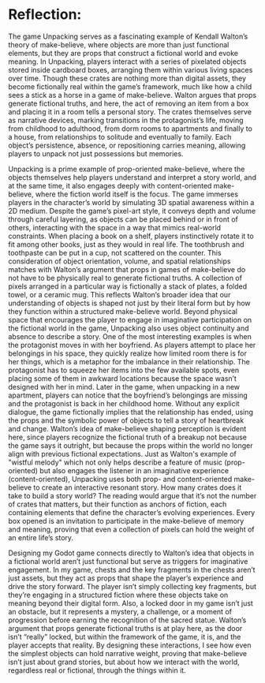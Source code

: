 # Reflection:
The game Unpacking serves as a fascinating example of Kendall Walton’s theory of make-believe, where objects are more than just functional elements, but they are props that construct a fictional world and evoke meaning. In Unpacking, players interact with a series of pixelated objects stored inside cardboard boxes, arranging them within various living spaces over time. Though these crates are nothing more than digital assets, they become fictionally real within the game’s framework, much like how a child sees a stick as a horse in a game of make-believe. Walton argues that props generate fictional truths, and here, the act of removing an item from a box and placing it in a room tells a personal story. The crates themselves serve as narrative devices, marking transitions in the protagonist’s life, moving from childhood to adulthood, from dorm rooms to apartments and finally to a house, from relationships to solitude and eventually to family. Each object’s persistence, absence, or repositioning carries meaning, allowing players to unpack not just possessions but memories.

Unpacking is a prime example of prop-oriented make-believe, where the objects themselves help players understand and interpret a story world, and at the same time, it also engages deeply with content-oriented make-believe, where the fiction world itself is the focus. The game immerses players in the character’s world by simulating 3D spatial awareness within a 2D medium. Despite the game’s pixel-art style, it conveys depth and volume through careful layering, as objects can be placed behind or in front of others, interacting with the space in a way that mimics real-world constraints. When placing a book on a shelf, players instinctively rotate it to fit among other books, just as they would in real life. The toothbrush and toothpaste can be put in a cup, not scattered on the counter. This consideration of object orientation, volume, and spatial relationships matches with Walton’s argument that props in games of make-believe do not have to be physically real to generate fictional truths. A collection of pixels arranged in a particular way is fictionally a stack of plates, a folded towel, or a ceramic mug. This reflects Walton’s broader idea that our understanding of objects is shaped not just by their literal form but by how they function within a structured make-believe world. Beyond physical space that encourages the player to engage in imaginative participation on the fictional world in the game, Unpacking also uses object continuity and absence to describe a story. One of the most interesting examples is when the protagonist moves in with her boyfriend. As players attempt to place her belongings in his space, they quickly realize how limited room there is for her things, which is a metaphor for the imbalance in their relationship. The protagonist has to squeeze her items into the few available spots, even placing some of them in awkward locations because the space wasn’t designed with her in mind. Later in the game, when unpacking in a new apartment, players can notice that the boyfriend’s belongings are missing and the protagonist is back in her childhood home. Without any explicit dialogue, the game fictionally implies that the relationship has ended, using the props and the symbolic power of objects to tell a story of heartbreak and change. Walton’s idea of make-believe shaping perception is evident here, since players recognize the fictional truth of a breakup not because the game says it outright, but because the props within the world no longer align with previous fictional expectations. Just as Walton's example of "wistful melody" which not only helps describe a feature of music (prop-oriented) but also engages the listener in an imaginative experience (content-oriented), Unpacking uses both prop- and content-oriented make-believe to create an interactive resonant story. How many crates does it take to build a story world? The reading would argue that it’s not the number of crates that matters, but their function as anchors of fiction, each containing elements that define the character’s evolving experiences. Every box opened is an invitation to participate in the make-believe of memory and meaning, proving that even a collection of pixels can hold the weight of an entire life’s story.

Designing my Godot game connects directly to Walton’s idea that objects in a fictional world aren’t just functional but serve as triggers for imaginative engagement. In my game, chests and the key fragments in the chests aren’t just assets, but they act as props that shape the player’s experience and drive the story forward. The player isn’t simply collecting key fragments, but they’re engaging in a structured fiction where these objects take on meaning beyond their digital form. Also, a locked door in my game isn’t just an obstacle, but it represents a mystery, a challenge, or a moment of progression before earning the recognition of the sacred statue. Walton’s argument that props generate fictional truths is at play here, as the door isn’t “really” locked, but within the framework of the game, it is, and the player accepts that reality. By designing these interactions, I see how even the simplest objects can hold narrative weight, proving that make-believe isn’t just about grand stories, but about how we interact with the world, regardless real or fictional, through the things within it.
